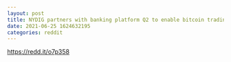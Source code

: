 ```yaml
--- 
layout: post 
title: NYDIG partners with banking platform Q2 to enable bitcoin trading for 18 million users 
date: 2021-06-25 1624632195 
categories: reddit 
--- 
```

https://redd.it/o7p358